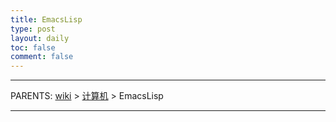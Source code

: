 ```yaml
---
title: EmacsLisp
type: post
layout: daily
toc: false
comment: false
---
```

---
PARENTS: [wiki](/gknows/wiki) > [计算机](/gknows/计算机) > EmacsLisp

---
